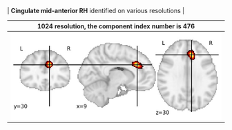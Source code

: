 


| **Cingulate mid-anterior RH** identified on various resolutions |

| 1024 resolution, the component index number is 476|  
|:---:|  
| ![Component 1024](../1024/final/476.jpg "From component 1024: Cingulate mid-anterior RH") |